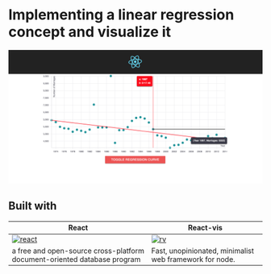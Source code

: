 # Implementing a linear regression concept and visualize it

![img](./public/imgs/screen.png)

## Built with 

|React|React-vis|
|--|--|
|[![react](https://discoversdkcdn.azureedge.net/postscontent/logo-578x270.png)](https://facebook.github.io/react/)|[![rv](https://github.com/uber/react-vis/raw/master/docs/assets/react-vis.gif?raw=true)](https://github.com/uber/react-vis)|
|a free and open-source cross-platform document-oriented database program|Fast, unopinionated, minimalist web framework for node.|a collection of react components to render common data visualization charts, such as line/area/bar charts, heat maps, scatterplots, contour plots, pie and donut charts, sunbursts, radar charts, parallel coordinates, and tree maps.|